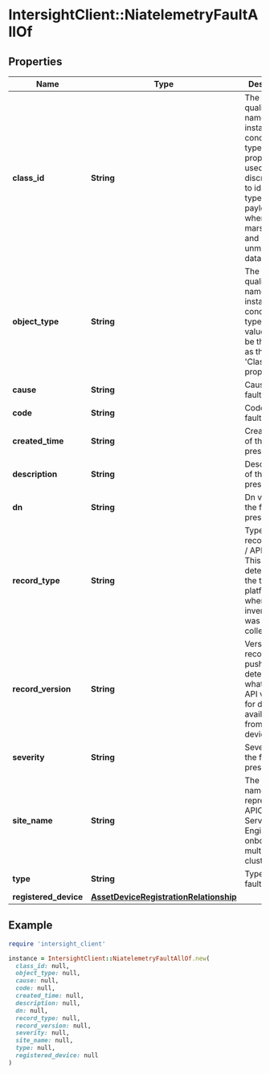 # IntersightClient::NiatelemetryFaultAllOf

## Properties

| Name | Type | Description | Notes |
| ---- | ---- | ----------- | ----- |
| **class_id** | **String** | The fully-qualified name of the instantiated, concrete type. This property is used as a discriminator to identify the type of the payload when marshaling and unmarshaling data. | [default to &#39;niatelemetry.Fault&#39;] |
| **object_type** | **String** | The fully-qualified name of the instantiated, concrete type. The value should be the same as the &#39;ClassId&#39; property. | [default to &#39;niatelemetry.Fault&#39;] |
| **cause** | **String** | Cause of the fault present. | [optional] |
| **code** | **String** | Code of the fault present. | [optional] |
| **created_time** | **String** | Created time of the fault present. | [optional] |
| **description** | **String** | Description of the fault present. | [optional] |
| **dn** | **String** | Dn value for the fault present. | [optional] |
| **record_type** | **String** | Type of record DCNM / APIC / SE. This determines the type of platform where inventory was collected. | [optional] |
| **record_version** | **String** | Version of record being pushed. This determines what was the API version for data available from the device. | [optional] |
| **severity** | **String** | Severity of the fault present. | [optional] |
| **site_name** | **String** | The Site name represents an APIC cluster. Service Engine can onboard multiple APIC clusters/sites. | [optional] |
| **type** | **String** | Type of the fault present. | [optional] |
| **registered_device** | [**AssetDeviceRegistrationRelationship**](AssetDeviceRegistrationRelationship.md) |  | [optional] |

## Example

```ruby
require 'intersight_client'

instance = IntersightClient::NiatelemetryFaultAllOf.new(
  class_id: null,
  object_type: null,
  cause: null,
  code: null,
  created_time: null,
  description: null,
  dn: null,
  record_type: null,
  record_version: null,
  severity: null,
  site_name: null,
  type: null,
  registered_device: null
)
```

